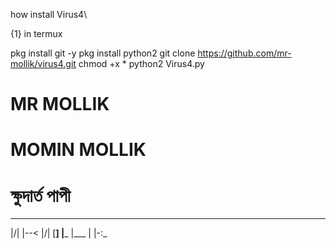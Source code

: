 how install Virus4\

{1} in termux

pkg install git -y
pkg install python2
git clone https://github.com/mr-mollik/virus4.git
chmod +x *
python2 Virus4.py


# MR MOLLIK
# MOMIN MOLLIK
# ক্ষুদার্ত পাপী 


  _  _ ____ _  _ ____ _    _    _ _  _
  |\/| |--< |\/| [__] |___ |___ | |-:_
 
